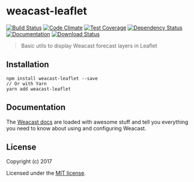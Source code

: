 # weacast-leaflet

[![Build Status](https://travis-ci.org/weacast/weacast-leaflet.png?branch=master)](https://travis-ci.org/weacast/weacast-leaflet)
[![Code Climate](https://codeclimate.com/github/weacast/weacast-leaflet/badges/gpa.svg)](https://codeclimate.com/github/weacast/weacast-leaflet)
[![Test Coverage](https://codeclimate.com/github/weacast/weacast-leaflet/badges/coverage.svg)](https://codeclimate.com/github/weacast/weacast-leaflet/coverage)
[![Dependency Status](https://img.shields.io/david/weacast/weacast-leaflet.svg?style=flat-square)](https://david-dm.org/weacast/weacast-leaflet)
[![Documentation](https://img.shields.io/badge/documentation-available-brightgreen.svg)](https://weacast.github.io/weacast-docs/)
[![Download Status](https://img.shields.io/npm/dm/weacast-leaflet.svg?style=flat-square)](https://www.npmjs.com/package/weacast-leaflet)

> Basic utils to display Weacast forecast layers in Leaflet

## Installation

```
npm install weacast-leaflet --save
// Or with Yarn
yarn add weacast-leaflet
```

## Documentation

The [Weacast docs](https://weacast.github.io/weacast-docs/) are loaded with awesome stuff and tell you everything you need to know about using and configuring Weacast.

## License

Copyright (c) 2017

Licensed under the [MIT license](LICENSE).
